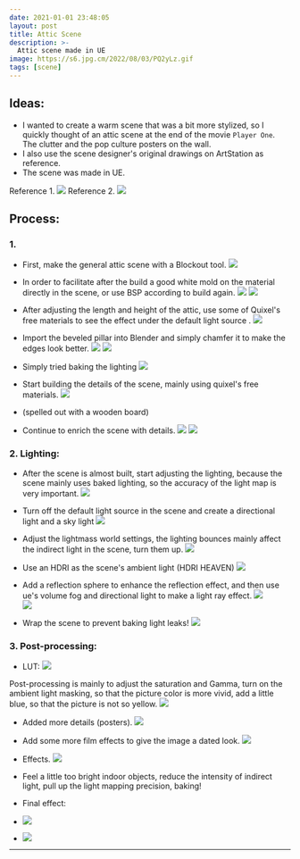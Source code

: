 ```yaml
---
date: 2021-01-01 23:48:05
layout: post
title: Attic Scene
description: >-
  Attic scene made in UE
image: https://s6.jpg.cm/2022/08/03/PQ2yLz.gif
tags: [scene]
---
```


## Ideas:
- I wanted to create a warm scene that was a bit more stylized, so I quickly thought of an attic scene at the end of the movie `Player One`. The clutter and the pop culture posters on the wall.
- I also use the scene designer's original drawings on ArtStation as reference.
- The scene was made in UE.

Reference 1.
![](/assets/img/attic/1.png)
Reference 2.
![](/assets/img/attic/2.png)

## Process: 
### 1. 
- First, make the general attic scene with a Blockout tool.
![](/assets/img/attic/3.png)
- In order to facilitate after the build a good white mold on the material directly in the scene, or use BSP according to build again.
![](/assets/img/attic/4.png)
![](/assets/img/attic/5.png)

- After adjusting the length and height of the attic, use some of Quixel's free materials to see the effect under the default light source  .
![](/assets/img/attic/6.png) 

- Import the beveled pillar into Blender and simply chamfer it to make the edges look better.
![](/assets/img/attic/7.png) 
![](/assets/img/attic/8.png) 

- Simply tried baking the lighting
![](/assets/img/attic/9.png) 
- Start building the details of the scene, mainly using quixel's free materials.
![](/assets/img/attic/10.png) 
- (spelled out with a wooden board)

- Continue to enrich the scene with details.
![](/assets/img/attic/11.png)
![](/assets/img/attic/12.png)  

### 2. Lighting: 
- After the scene is almost built, start adjusting the lighting, because the scene mainly uses baked lighting, so the accuracy of the light map is very important.
![](/assets/img/attic/13.png)  

- Turn off the default light source in the scene and create a directional light and a sky light
![](/assets/img/attic/14.png)  

- Adjust the lightmass world settings, the lighting bounces mainly affect the indirect light in the scene, turn them up.
 ![](/assets/img/attic/15.png)  
- Use an HDRI as the scene's ambient light (HDRI HEAVEN)
  ![](/assets/img/attic/16.png)  

- Add a reflection sphere to enhance the reflection effect, and then use ue's volume fog and directional light to make a light ray effect.
![](/assets/img/attic/17.png)  
![](/assets/img/attic/18.png)  

- Wrap the scene to prevent baking light leaks!
![](/assets/img/attic/19.png)  

### 3. Post-processing:
- LUT:
![](/assets/img/attic/20.png) 

Post-processing is mainly to adjust the saturation and Gamma, turn on the ambient light masking, so that the picture color is more vivid, add a little blue, so that the picture is not so yellow.
![](/assets/img/attic/21.png) 

- Added more details (posters).
![](/assets/img/attic/22.png) 

- Add some more film effects to give the image a dated look.
![](/assets/img/attic/23.png) 

- Effects.
![](/assets/img/attic/24.png) 

- Feel a little too bright indoor objects, reduce the intensity of indirect light, pull up the light mapping precision, baking!
- Final effect:
- ![](/assets/img/attic/25.png) 
- ![](/assets/img/attic/26.png) 
---